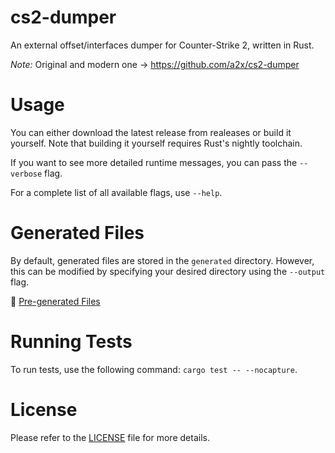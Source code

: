 # cs2-dumper

An external offset/interfaces dumper for Counter-Strike 2, written in Rust.

*Note:* Original and modern one -> https://github.com/a2x/cs2-dumper

# Usage

You can either download the latest release from realeases or build it yourself. Note that building it yourself requires Rust's nightly toolchain.

If you want to see more detailed runtime messages, you can pass the `--verbose` flag.

For a complete list of all available flags, use `--help`.

# Generated Files

By default, generated files are stored in the `generated` directory. However, this can be modified by specifying your desired directory using the `--output` flag.

📂 [Pre-generated Files](./generated)

# Running Tests
To run tests, use the following command: `cargo test -- --nocapture`.

# License

Please refer to the [LICENSE](./LICENSE) file for more details.
